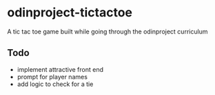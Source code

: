 # odinproject-tictactoe
A tic tac toe game built while going through the odinproject curriculum


## Todo
- implement attractive front end
- prompt for player names
- add logic to check for a tie